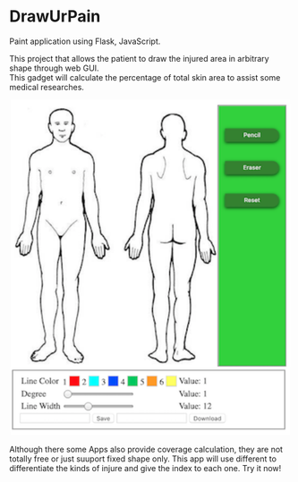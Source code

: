 DrawUrPain
=========================

Paint application using Flask, JavaScript.

This project that allows the patient to draw the injured area in arbitrary shape through web GUI.  
This gadget will calculate the percentage of total skin area to assist some medical researches. 

<p align="center">
  <img width="500" height="600" src="UI.png">
</p>

Although there some Apps also provide coverage calculation, they are not totally free or just suuport fixed shape only.
This app will use different to differentiate the kinds of injure and give the index to each one. Try it now!
